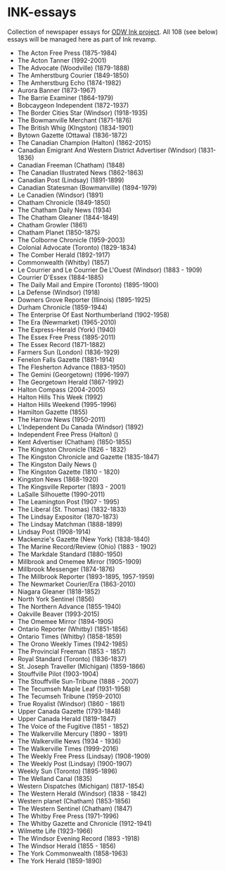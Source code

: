 # INK-essays
Collection of newspaper essays for [ODW Ink project](http://ink.scholarsportal.info). All 108 (see below) essays will be managed here as part of Ink revamp.

* The Acton Free Press (1875-1984)
* The Acton Tanner (1992-2001)
* The Advocate (Woodville) (1879-1888)
* The Amherstburg Courier (1849-1850)
* The Amherstburg Echo (1874-1982)
* Aurora Banner (1873-1967)
* The Barrie Examiner (1864-1979)
* Bobcaygeon Independent (1872-1937)
* The Border Cities Star (Windsor) (1918-1935)
* The Bowmanville Merchant (1871-1876)
* The British Whig (KIngston) (1834-1901)
* Bytown Gazette (Ottawa) (1836-1872)
* The Canadian Champion (Halton) (1862-2015)
* Canadian Emigrant And Western District Advertiser (Windsor) (1831-1836)
* Canadian Freeman (Chatham) (1848)
* The Canadian Illustrated News (1862-1863)
* Canadian Post (Lindsay) (1891-1899)
* Canadian Statesman (Bowmanville) (1894-1979)
* Le Canadien (Windsor) (1891)
* Chatham Chronicle (1849-1850)
* The Chatham Daily News (1934)
* The Chatham Gleaner (1844-1849)
* Chatham Growler (1861)
* Chatham Planet (1850-1875)
* The Colborne Chronicle (1959-2003)
* Colonial Advocate (Toronto) (1829-1834)
* The Comber Herald (1892-1917)
* Commonwealth (Whitby) (1857)
* Le Courrier and Le Courrier De L'Ouest (Windsor) (1883 - 1909)
* Courrier D'Essex (1884-1885)
* The Daily Mail and Empire (Toronto) (1895-1900)
* La Defense (Windsor) (1918)
* Downers Grove Reporter (Illinois) (1895-1925)
* Durham Chronicle (1859-1944)
* The Enterprise Of East Northumberland (1902-1958)
* The Era (Newmarket) (1965-2010)
* The Express-Herald (York) (1940)
* The Essex Free Press (1895-2011)
* The Essex Record (1871-1882)
* Farmers Sun (London) (1836-1929)
* Fenelon Falls Gazette (1881-1914)
* The Flesherton Advance (1883-1950)
* The Gemini (Georgetown) (1996-1997)
* The Georgetown Herald (1867-1992)
* Halton Compass (2004-2005)
* Halton Hills This Week (1992)
* Halton Hills Weekend (1995-1996)
* Hamilton Gazette (1855)
* The Harrow News (1950-2011)
* L'Independent Du Canada (Windsor) (1892)
* Independent Free Press (Halton) ()
* Kent Advertiser (Chatham) (1850-1855)
* The Kingston Chronicle (1826 - 1832)
* The Kingston Chronicle and Gazette (1835-1847)
* The Kingston Daily News ()
* The Kingston Gazette (1810 - 1820)
* Kingston News (1868-1920)
* The Kingsville Reporter (1893 - 2001)
* LaSalle Silhouette (1990-2011)
* The Leamington Post (1907 - 1995)
* The Liberal (St. Thomas) (1832-1833)
* The Lindsay Expositor (1870-1873)
* The Lindsay Matchman (1888-1899)
* Lindsay Post (1908-1914)
* Mackenzie's Gazette (New York) (1838-1840)
* The Marine Record/Review (Ohio) (1883 - 1902)
* The Markdale Standard (1880-1950)
* Millbrook and Omemee Mirror (1905-1909)
* Millbrook Messenger (1874-1876)
* The Millbrook Reporter (1893-1895, 1957-1959)
* The Newmarket Courier/Era (1863-2010)
* Niagara Gleaner (1818-1852)
* North York Sentinel (1856)
* The Northern Advance (1855-1940)
* Oakville Beaver (1993-2015)
* The Omemee Mirror (1894-1905)
* Ontario Reporter (Whitby) (1851-1856)
* Ontario Times (Whitby) (1858-1859)
* The Orono Weekly Times (1942-1985)
* The Provincial Freeman (1853 - 1857)
* Royal Standard (Toronto) (1836-1837)
* St. Joseph Traveller (MIchigan) (1859-1866)
* Stouffville Pilot (1903-1904)
* The Stouffville Sun-Tribune (1888 - 2007)
* The Tecumseh Maple Leaf (1931-1958)
* The Tecumseh Tribune (1959-2010)
* True Royalist (Windsor) (1860 - 1861)
* Upper Canada Gazette (1793-1848)
* Upper Canada Herald (1819-1847)
* The Voice of the Fugitive (1851 - 1852)
* The Walkerville Mercury (1890 - 1891)
* The Walkerville News (1934 - 1936)
* The Walkerville Times (1999-2016)
* The Weekly Free Press (Lindsay) (1908-1909)
* The Weekly Post (Lindsay) (1900-1907)
* Weekly Sun (Toronto) (1895-1896)
* The Welland Canal (1835)
* Western Dispatches (Michigan) (1817-1854)
* The Western Herald (Windsor) (1838 - 1842)
* Western planet (Chatham) (1853-1856)
* The Western Sentinel (Chatham) (1847)
* The Whitby Free Press (1971-1996)
* The Whitby Gazette and Chronicle (1912-1941)
* Wilmette Life (1923-1966)
* The Windsor Evening Record (1893 -1918)
* The Windsor Herald (1855 - 1856)
* The York Commonwealth (1858-1963)
* The York Herald (1859-1890)

